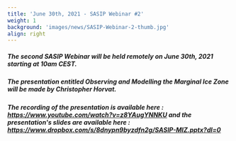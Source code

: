 ```yaml
---
title: 'June 30th, 2021 - SASIP Webinar #2'
weight: 1
background: 'images/news/SASIP-Webinar-2-thumb.jpg'
align: right
---
```


##### The second SASIP Webinar will be held remotely on June 30th, 2021 starting at 10am CEST.

##### The presentation entitled *Observing and Modelling the Marginal Ice Zone* will be made by **Christopher Horvat**.

##### The recording of the presentation is available here : https://www.youtube.com/watch?v=z8YAugYNNKU and the presentation's slides are available here : https://www.dropbox.com/s/8dnypn9byzdfn2g/SASIP-MIZ.pptx?dl=0
